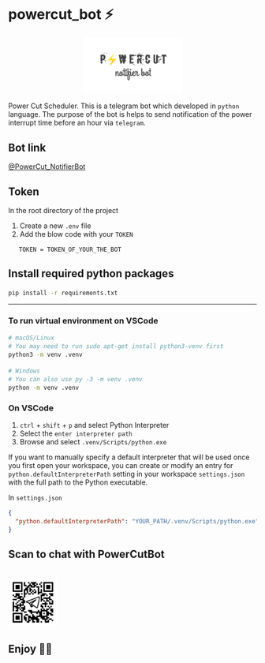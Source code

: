 # powercut_bot ⚡

 <p align="center">
 <img src="images/logo2.png" width="40%">
 </p>

 
 Power Cut Scheduler. This is a telegram bot which developed in `python` language. The purpose of the bot is helps to send notification of the power interrupt time before an hour via `telegram`. 

 ## Bot link

 <a href="https://PowerCut_NotifierBot.t.me/">@PowerCut_NotifierBot</a>

 ## Token 

 In the root directory of the project 
  1. Create a new `.env` file
  2. Add the blow code with your `TOKEN`

 ```.env
    TOKEN = TOKEN_OF_YOUR_THE_BOT
```

## Install required python packages

```bash
pip install -r requirements.txt
```



*****

### To run virtual environment on VSCode


```bash
# macOS/Linux
# You may need to run sudo apt-get install python3-venv first
python3 -m venv .venv

# Windows
# You can also use py -3 -m venv .venv
python -m venv .venv
```

### On VSCode

1. `ctrl` + `shift` + `p` and select Python Interpreter
2. Select the `enter interpreter path`
3. Browse and select `.venv/Scripts/python.exe`


If you want to manually specify a default interpreter that will be used once you first open your workspace, you can create or modify an entry for `python.defaultInterpreterPath` setting in your workspace `settings.json` with the full path to the Python executable. 

In `settings.json`

```json
{
  "python.defaultInterpreterPath": "YOUR_PATH/.venv/Scripts/python.exe"
}

```

## Scan to chat with PowerCutBot 
<br/>

<img src = "./images/frame.png" width = "100px" />


## Enjoy 🥳🥳